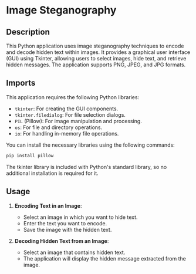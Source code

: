 # Image Steganography

## Description

This Python application uses image steganography techniques to encode and decode hidden text within images. It provides a graphical user interface (GUI) using Tkinter, allowing users to select images, hide text, and retrieve hidden messages. The application supports PNG, JPEG, and JPG formats.

## Imports

This application requires the following Python libraries:

- `tkinter`: For creating the GUI components.
- `tkinter.filedialog`: For file selection dialogs.
- `PIL` (Pillow): For image manipulation and processing.
- `os`: For file and directory operations.
- `io`: For handling in-memory file operations.

You can install the necessary libraries using the following commands:


```bash
pip install pillow
```
The tkinter library is included with Python's standard library, so no additional installation is required for it.
## Usage

1. **Encoding Text in an Image**:
   - Select an image in which you want to hide text.
   - Enter the text you want to encode.
   - Save the image with the hidden text.

2. **Decoding Hidden Text from an Image**:
   - Select an image that contains hidden text.
   - The application will display the hidden message extracted from the image.

